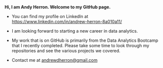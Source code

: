**Hi, I am Andy Herron.  Welcome to my GitHub page.**
- You can find my profile on LinkedIn at https://www.linkedin.com/in/andrew-herron-8a010a11/
- I am looking forward to starting a new career in data analytics.
- My work that is on GitHub is primarily from the Data Analytics Bootcamp that I recently completed. Please take some time to look through my repositories and see the various projects we covered.

- Contact me at andrewdherron@gmail.com

<!---
AndyHerron/AndyHerron is a ✨ special ✨ repository because its `README.md` (this file) appears on your GitHub profile.
You can click the Preview link to take a look at your changes.
--->
